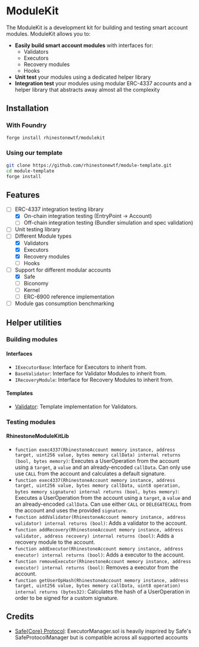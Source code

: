 # ModuleKit

The ModuleKit is a development kit for building and testing smart account modules. ModuleKit allows you to:

- **Easily build smart account modules** with interfaces for:
  - Validators
  - Executors
  - Recovery modules
  - Hooks
- **Unit test** your modules using a dedicated helper library
- **Integration test** your modules using modular ERC-4337 accounts and a helper library that abstracts away almost all the complexity

## Installation

### With Foundry

```bash
forge install rhinestonewtf/modulekit
```

### Using our template

```bash
git clone https://github.com/rhinestonewtf/module-template.git
cd module-template
forge install
```

## Features

- [ ] ERC-4337 integration testing library
  - [x] On-chain integration testing (EntryPoint -> Account)
  - [ ] Off-chain integration testing (Bundler simulation and spec validation)
- [ ] Unit testing library
- [ ] Different Module types
  - [x] Validators
  - [x] Executors
  - [x] Recovery modules
  - [ ] Hooks
- [ ] Support for different modular accounts
  - [x] Safe
  - [ ] Biconomy
  - [ ] Kernel
  - [ ] ERC-6900 reference implementation
- [ ] Module gas consumption benchmarking

## Helper utilities

### Building modules

#### Interfaces

- `IExecutorBase`: Interface for Executors to inherit from.
- `BaseValidator`: Interface for Validator Modules to inherit from.
- `IRecoveryModule`: Interface for Recovery Modules to inherit from.

#### Templates

- [Validator](https://github.com/rhinestonewtf/module-template/blob/main/src/validators/ValidatorTemplate.sol): Template implementation for Validators.

### Testing modules

#### RhinestoneModuleKitLib

- `function exec4337(RhinestoneAccount memory instance, address target, uint256 value, bytes memory callData) internal returns (bool, bytes memory)`: Executes a UserOperation from the account using a `target`, a `value` and an already-encoded `callData`. Can only use use `CALL` from the account and calculates a default signature.
- `function exec4337(RhinestoneAccount memory instance, address target, uint256 value, bytes memory callData, uint8 operation, bytes memory signature) internal returns (bool, bytes memory)`: Executes a UserOperation from the account using a `target`, a `value` and an already-encoded `callData`. Can use either `CALL` or `DELEGATECALL` from the account and uses the provided `signature`.
- `function addValidator(RhinestoneAccount memory instance, address validator) internal returns (bool)`: Adds a validator to the account.
- `function addRecovery(RhinestoneAccount memory instance, address validator, address recovery) internal returns (bool)`: Adds a recovery module to the account.
- `function addExecutor(RhinestoneAccount memory instance, address executor) internal returns (bool)`: Adds a executor to the account.
- `function removeExecutor(RhinestoneAccount memory instance, address executor) internal returns (bool)`: Removes a executor from the account.
- `function getUserOpHash(RhinestoneAccount memory instance, address target, uint256 value, bytes memory callData, uint8 operation) internal returns (bytes32)`: Calculates the hash of a UserOperation in order to be signed for a custom signature.

## Credits

- [Safe{Core} Protocol](https://github.com/safe-global/safe-core-protocol/): ExecutorManager.sol is heavily insprired by Safe's SafeProtocolManager but is compatible across all supported accounts
